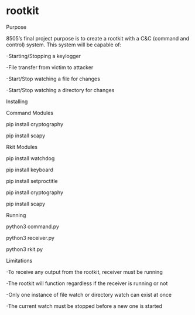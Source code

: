 # rootkit
Purpose

8505’s final project purpose is to create a rootkit with a C&C (command and control) system. This system will be capable of:

-Starting/Stopping a keylogger

-File transfer from victim to attacker

-Start/Stop watching a file for changes

-Start/Stop watching a directory for changes


Installing

Command Modules

pip install cryptography

pip install scapy


Rkit Modules

pip install watchdog

pip install keyboard

pip install setproctitle

pip install cryptography

pip install scapy


Running

python3 command.py

python3 receiver.py

python3 rkit.py


Limitations

-To receive any output from the rootkit, receiver must be running

-The rootkit will function regardless if the receiver is running or not

-Only one instance of file watch or directory watch can exist at once

-The current watch must be stopped before a new one is started



